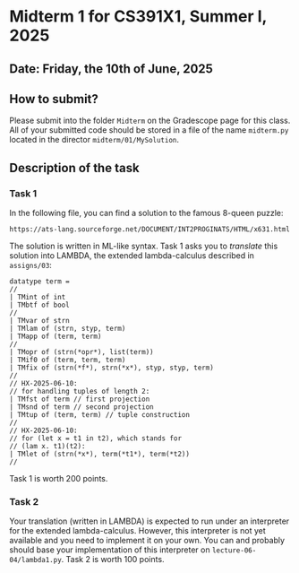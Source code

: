 # Midterm 1 for CS391X1, Summer I, 2025

## Date: Friday, the 10th of June, 2025

## How to submit?

Please submit into the folder `Midterm` on the Gradescope page for
this class. All of your submitted code should be stored in a file of
the name `midterm.py` located in the director `midterm/01/MySolution`.

## Description of the task

### Task 1

In the following file, you can find a solution to the famous
8-queen puzzle:

```
https://ats-lang.sourceforge.net/DOCUMENT/INT2PROGINATS/HTML/x631.html
```

The solution is written in ML-like syntax. Task 1 asks you to
_translate_ this solution into LAMBDA, the extended lambda-calculus
described in `assigns/03`:


```
datatype term =
//
| TMint of int
| TMbtf of bool
//
| TMvar of strn
| TMlam of (strn, styp, term)
| TMapp of (term, term)
//
| TMopr of (strn(*opr*), list(term))
| TMif0 of (term, term, term)
| TMfix of (strn(*f*), strn(*x*), styp, styp, term)
//
// HX-2025-06-10:
// for handling tuples of length 2:
| TMfst of term // first projection
| TMsnd of term // second projection
| TMtup of (term, term) // tuple construction
//
// HX-2025-06-10:
// for (let x = t1 in t2), which stands for
// (lam x. t1)(t2):
| TMlet of (strn(*x*), term(*t1*), term(*t2))
//
```

Task 1 is worth 200 points.

### Task 2

Your translation (written in LAMBDA) is
expected to run under an interpreter for the extended lambda-calculus.
However, this interpreter is not yet available and you need to implement
it on your own. You can and probably should base your implementation of
this interpreter on `lecture-06-04/lambda1.py`. Task 2 is worth 100 points.